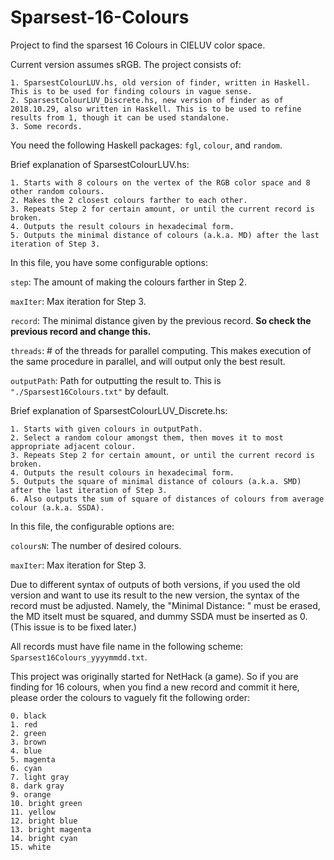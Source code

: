 # Sparsest-16-Colours
Project to find the sparsest 16 Colours in CIELUV color space.

Current version assumes sRGB. The project consists of:

    1. SparsestColourLUV.hs, old version of finder, written in Haskell. This is to be used for finding colours in vague sense.
    2. SparsestColourLUV_Discrete.hs, new version of finder as of 2018.10.29, also written in Haskell. This is to be used to refine results from 1, though it can be used standalone.
    3. Some records.

You need the following Haskell packages: `fgl`, `colour`, and `random`.

Brief explanation of SparsestColourLUV.hs:

    1. Starts with 8 colours on the vertex of the RGB color space and 8 other random colours.
    2. Makes the 2 closest colours farther to each other.
    3. Repeats Step 2 for certain amount, or until the current record is broken.
    4. Outputs the result colours in hexadecimal form.
    5. Outputs the minimal distance of colours (a.k.a. MD) after the last iteration of Step 3.

In this file, you have some configurable options:

`step`: The amount of making the colours farther in Step 2.

`maxIter`: Max iteration for Step 3.

`record`: The minimal distance given by the previous record. **So check the previous record and change this.**

`threads`: # of the threads for parallel computing. This makes execution of the same procedure in parallel, and will output only the best result.

`outputPath`: Path for outputting the result to. This is `"./Sparsest16Colours.txt"` by default.

Brief explanation of SparsestColourLUV_Discrete.hs:

    1. Starts with given colours in outputPath.
    2. Select a random colour amongst them, then moves it to most appropriate adjacent colour.
    3. Repeats Step 2 for certain amount, or until the current record is broken.
    4. Outputs the result colours in hexadecimal form.
    5. Outputs the square of minimal distance of colours (a.k.a. SMD) after the last iteration of Step 3.
    6. Also outputs the sum of square of distances of colours from average colour (a.k.a. SSDA).

In this file, the configurable options are:

`coloursN`: The number of desired colours.

`maxIter`: Max iteration for Step 3.

Due to different syntax of outputs of both versions, if you used the old version and want to use its result to the new version, the syntax of the record must be adjusted. Namely, the "Minimal Distance: " must be erased, the MD itselt must be squared, and dummy SSDA must be inserted as 0. (This issue is to be fixed later.)

All records must have file name in the following scheme: `Sparsest16Colours_yyyymmdd.txt`.

This project was originally started for NetHack (a game). So if you are finding for 16 colours, when you find a new record and commit it here, please order the colours to vaguely fit the following order:

    0. black
    1. red
    2. green
    3. brown
    4. blue
    5. magenta
    6. cyan
    7. light gray
    8. dark gray
    9. orange
    10. bright green
    11. yellow
    12. bright blue
    13. bright magenta
    14. bright cyan
    15. white
